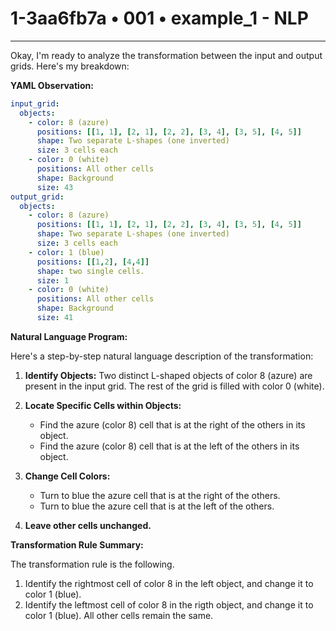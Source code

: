 # 1-3aa6fb7a • 001 • example_1 - NLP

---
Okay, I'm ready to analyze the transformation between the input and output grids. Here's my breakdown:

**YAML Observation:**

```yaml
input_grid:
  objects:
    - color: 8 (azure)
      positions: [[1, 1], [2, 1], [2, 2], [3, 4], [3, 5], [4, 5]]
      shape: Two separate L-shapes (one inverted)
      size: 3 cells each
    - color: 0 (white)
      positions: All other cells
      shape: Background
      size: 43
output_grid:
  objects:
    - color: 8 (azure)
      positions: [[1, 1], [2, 1], [2, 2], [3, 4], [3, 5], [4, 5]]
      shape: Two separate L-shapes (one inverted)
      size: 3 cells each
    - color: 1 (blue)
      positions: [[1,2], [4,4]]
      shape: two single cells.
      size: 1
    - color: 0 (white)
      positions: All other cells
      shape: Background
      size: 41
```

**Natural Language Program:**

Here's a step-by-step natural language description of the transformation:

1.  **Identify Objects:** Two distinct L-shaped objects of color 8 (azure) are present in the input grid. The rest of the grid is filled with color 0 (white).

2.  **Locate Specific Cells within Objects:**
    *   Find the azure (color 8) cell that is at the right of the others in its object.
    *    Find the azure (color 8) cell that is at the left of the others in its object.

3.  **Change Cell Colors:**
    *   Turn to blue the azure cell that is at the right of the others.
    *   Turn to blue the azure cell that is at the left of the others.

4. **Leave other cells unchanged.**

**Transformation Rule Summary:**

The transformation rule is the following.
1. Identify the rightmost cell of color 8 in the left object, and change it to color 1 (blue).
2. Identify the leftmost cell of color 8 in the rigth object, and change it to color 1 (blue).
All other cells remain the same.

